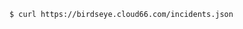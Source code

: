 <!-- usedin: [ _includes/_inlines/unknown/General/cloud66-birdseye] - layout:code post: cloud66-birdseye_get-the-list-of-all-incidents -->

```
$ curl https://birdseye.cloud66.com/incidents.json
```
